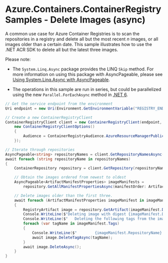 # Azure.Containers.ContainerRegistry Samples - Delete Images (async)

A common use case for Azure Container Registries is to scan the repositories in a registry and delete all but the most recent *n* images, or all images older than a certain date.  This sample illustrates how to use the .NET ACR SDK to delete all but the latest three images.

Please note:

- The `System.Linq.Async` package provides the LINQ `Skip` method. For more information on using this package with AsyncPageable, please see [Using System.Linq.Async with AsyncPageable](https://github.com/Azure/azure-sdk-for-net/blob/main/sdk/core/Azure.Core/samples/Response.md#using-systemlinqasync-with-asyncpageable).

- The operations in this sample are run in series, but could be parallelized using the new `Parallel.ForEachAsync` method in [.NET 6](https://dotnet.microsoft.com/download/dotnet/6.0).

```C# Snippet:ContainerRegistry_Tests_Samples_DeleteImageAsync
// Get the service endpoint from the environment
Uri endpoint = new Uri(Environment.GetEnvironmentVariable("REGISTRY_ENDPOINT"));

// Create a new ContainerRegistryClient
ContainerRegistryClient client = new ContainerRegistryClient(endpoint, new DefaultAzureCredential(),
    new ContainerRegistryClientOptions()
    {
        Audience = ContainerRegistryAudience.AzureResourceManagerPublicCloud
    });

// Iterate through repositories
AsyncPageable<string> repositoryNames = client.GetRepositoryNamesAsync();
await foreach (string repositoryName in repositoryNames)
{
    ContainerRepository repository = client.GetRepository(repositoryName);

    // Obtain the images ordered from newest to oldest
    AsyncPageable<ArtifactManifestProperties> imageManifests =
        repository.GetAllManifestPropertiesAsync(manifestOrder: ArtifactManifestOrder.LastUpdatedOnDescending);

    // Delete images older than the first three.
    await foreach (ArtifactManifestProperties imageManifest in imageManifests.Skip(3))
    {
        RegistryArtifact image = repository.GetArtifact(imageManifest.Digest);
        Console.WriteLine($"Deleting image with digest {imageManifest.Digest}.");
        Console.WriteLine($"   Deleting the following tags from the image: ");
        foreach (var tagName in imageManifest.Tags)
        {
            Console.WriteLine($"        {imageManifest.RepositoryName}:{tagName}");
            await image.DeleteTagAsync(tagName);
        }
        await image.DeleteAsync();
    }
}
```
